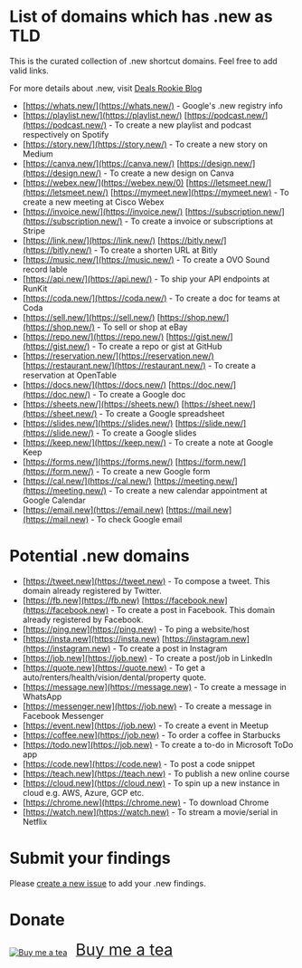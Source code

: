 # List of domains which has .new as TLD

This is the curated collection of .new shortcut domains. Feel free to add valid links.

For more details about .new, visit [Deals Rookie Blog](https://dealsrookie.com/googles-new-shortcut-now-available-as-tld/)

* [https://whats.new/](https://whats.new/) - Google's .new registry info
* [https://playlist.new/](https://playlist.new/) [https://podcast.new/](https://podcast.new/) - To create a new playlist and podcast respectively on Spotify
* [https://story.new/](https://story.new/) - To create a new story on Medium
* [https://canva.new/](https://canva.new/) [https://design.new/](https://design.new/) - To create a new design on Canva
* [https://webex.new/](https://webex.new/0) [https://letsmeet.new/](https://letsmeet.new/) [https://mymeet.new](https://mymeet.new) - To create a new meeting at Cisco Webex
* [https://invoice.new/](https://invoice.new/) [https://subscription.new/](https://subscription.new/) - To create a invoice or subscriptions at Stripe
* [https://link.new/](https://link.new/) [https://bitly.new/](https://bitly.new/) - To create a shorten URL at Bitly
* [https://music.new/](https://music.new/) - To create a OVO Sound record lable
* [https://api.new/](https://api.new/) - To ship your API endpoints at RunKit
* [https://coda.new/](https://coda.new/) - To create a doc for teams at Coda
* [https://sell.new/](https://sell.new/) [https://shop.new/](https://shop.new/) - To sell or shop at eBay
* [https://repo.new/](https://repo.new/) [https://gist.new/](https://gist.new/) - To create a repo or gist at GitHub
* [https://reservation.new/](https://reservation.new/) [https://restaurant.new/](https://restaurant.new/) - To create a reservation at OpenTable
* [https://docs.new/](https://docs.new/) [https://doc.new/](https://doc.new/) - To create a Google doc
* [https://sheets.new/](https://sheets.new/) [https://sheet.new/](https://sheet.new/) - To create a Google spreadsheet
* [https://slides.new/](https://slides.new/) [https://slide.new/](https://slide.new/) - To create a Google slides
* [https://keep.new/](https://keep.new/) - To create a note at Google Keep
* [https://forms.new/](https://forms.new/) [https://form.new/](https://form.new/) - To create a new Google form
* [https://cal.new/](https://cal.new/) [https://meeting.new/](https://meeting.new/) - To create a new calendar appointment at Google Calendar
* [https://email.new](https://email.new) [https://mail.new](https://mail.new) - To check Google email

# Potential .new domains
* [https://tweet.new](https://tweet.new) - To compose a tweet. This domain already registered by Twitter.
* [https://fb.new](https://fb.new) [https://facebook.new](https://facebook.new) - To create a post in Facebook. This domain already registered by Facebook.
* [https://ping.new](https://ping.new) - To ping a website/host
* [https://insta.new](https://insta.new) [https://instagram.new](https://instagram.new) - To create a post in Instagram
* [https://job.new](https://job.new) - To create a post/job in LinkedIn
* [https://quote.new](https://quote.new) - To get a auto/renters/health/vision/dental/property quote. 
* [https://message.new](https://message.new) - To create a message in WhatsApp
* [https://messenger.new](https://job.new) - To create a message in Facebook Messenger
* [https://event.new](https://job.new) - To create a event in Meetup
* [https://coffee.new](https://job.new) - To order a coffee in Starbucks
* [https://todo.new](https://job.new) - To create a to-do in Microsoft ToDo app
* [https://code.new](https://code.new) - To post a code snippet
* [https://teach.new](https://teach.new) - To publish a new online course
* [https://cloud.new](https://cloud.new) - To spin up a new instance in cloud e.g. AWS, Azure, GCP etc.
* [https://chrome.new](https://chrome.new) - To download Chrome
* [https://watch.new](https://watch.new) - To stream a movie/serial in Netflix

# Submit your findings

Please [create a new issue](https://github.com/QAInsights/.new-shortcuts-domain-list/issues/new?assignees=&labels=&template=submit--new-website.md&title=Add+%3C.new_website_URL%3E) to add your .new findings.

# Donate
<a target="_blank" href="https://www.buymeacoffee.com/qainsights"><img src="https://cdn.buymeacoffee.com/buttons/bmc-new-btn-logo.svg" alt="Buy me a tea"><span style="margin-left:15px;font-size:28px !important;">Buy me a tea</span></a>
